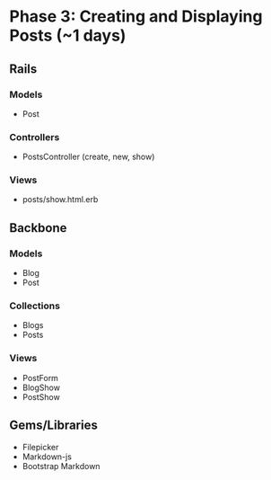 # Phase 3: Creating and Displaying Posts (~1 days)

## Rails
### Models
* Post

### Controllers
* PostsController (create, new, show)

### Views
* posts/show.html.erb

## Backbone
### Models
* Blog
* Post

### Collections
* Blogs
* Posts

### Views
* PostForm
* BlogShow
* PostShow

## Gems/Libraries
* Filepicker
* Markdown-js
* Bootstrap Markdown
